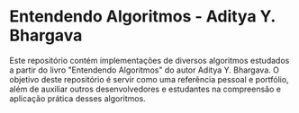 # Entendendo Algoritmos - Aditya Y. Bhargava
Este repositório contém implementações de diversos algoritmos estudados a partir do livro "Entendendo Algoritmos" do autor Aditya Y. Bhargava. O objetivo deste repositório é servir como uma referência pessoal e portfólio, além de auxiliar outros desenvolvedores e estudantes na compreensão e aplicação prática desses algoritmos.
